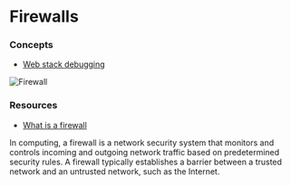 # Firewalls

### Concepts
- [Web stack debugging](https://intranet.alxswe.com/concepts/68)

![Firewall](https://s3.amazonaws.com/intranet-projects-files/holbertonschool-sysadmin_devops/284/V1HjQ1Y.png "Firewall diagram")

### Resources
- [What is a firewall](https://intranet.alxswe.com/rltoken/vjB4LyHRdtEImzZcuD89ZQ)

In computing, a firewall is a network security system that monitors and controls incoming and outgoing network traffic based on predetermined security rules.
A firewall typically establishes a barrier between a trusted network and an untrusted network, such as the Internet.

